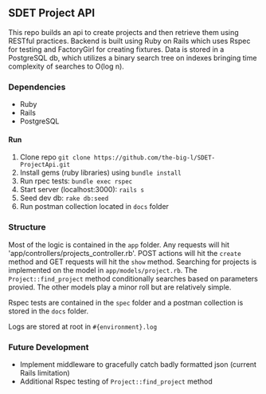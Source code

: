 ## SDET Project API

This repo builds an api to create projects and then retrieve them using RESTful practices. Backend is built using Ruby on Rails which uses Rspec for testing and FactoryGirl for creating fixtures. Data is stored in a PostgreSQL db, which utilizes a binary search tree on indexes bringing time complexity of searches to O(log n).  

### Dependencies
- Ruby
- Rails
- PostgreSQL

#### Run

1. Clone repo `git clone https://github.com/the-big-l/SDET-ProjectApi.git`
2. Install gems (ruby libraries) using `bundle install`
3. Run rpec tests: `bundle exec rspec`
4. Start server (localhost:3000): `rails s`
5. Seed dev db: `rake db:seed`
6. Run postman collection located in `docs` folder

### Structure

Most of the logic is contained in the `app` folder. Any requests will hit 'app/controllers/projects_controller.rb'. POST actions will hit the `create` method and GET requests will hit the `show` method. Searching for projects is implemented on the model in `app/models/project.rb`. The `Project::find_project` method conditionally searches based on parameters provied. The other models play a minor roll but are relatively simple.

Rspec tests are contained in the `spec` folder and a postman collection is stored in the `docs` folder.

Logs are stored at root in `#{environment}.log`

### Future Development
- Implement middleware to gracefully catch badly formatted json (current Rails limitation)
- Additional Rspec testing of `Project::find_project` method

